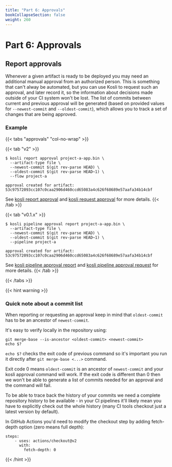 ```yaml
---
title: "Part 6: Approvals"
bookCollapseSection: false
weight: 260
---
```

# Part 6: Approvals

## Report approvals

Whenever a given artifact is ready to be deployed you may need an additional manual approval from an authorized person. This is something that can't alway be automated, but you can use Kosli to request such an approval, and later record it, so the information about decisions made outside of your CI system won't be lost. The list of commits between current and previous approval will be generated (based on provided values for `--newest-commit` and `--oldest-commit`), which allows you to track a set of changes that are being approved.

### Example


{{< tabs "approvals" "col-no-wrap" >}}

{{< tab "v2" >}}
```
$ kosli report approval project-a-app.bin \
  --artifact-type file \
  --newest-commit $(git rev-parse HEAD) \
  --oldest-commit $(git rev-parse HEAD~1) \
  --flow project-a 
  
approval created for artifact: 53c97572093cc107c0caa2906d460ccd65083a4c626f68689e57aafa34b14cbf
```

See [kosli report approval](/client_reference/kosli_report_approval/) and [kosli request approval](/client_reference/kosli_request_approval/) for more details. 
{{< /tab >}}

{{< tab "v0.1.x" >}}
```
$ kosli pipeline approval report project-a-app.bin \
  --artifact-type file \
  --newest-commit $(git rev-parse HEAD) \
  --oldest-commit $(git rev-parse HEAD~1) \
  --pipeline project-a 
  
approval created for artifact: 53c97572093cc107c0caa2906d460ccd65083a4c626f68689e57aafa34b14cbf
```

See [kosli pipeline approval report](/legacy_ref/v0.1.36/kosli_pipeline_approval_report/) and [kosli pipeline approval request](/legacy_ref/v0.1.36/kosli_pipeline_approval_request/) for more details. 
{{< /tab >}}

{{< /tabs >}}

{{< hint warning >}}

### Quick note about a commit list

When reporting or requesting an approval keep in mind that `oldest-commit` has to be an ancestor of `newest-commit`. 

It's easy to verify locally in the repository using:
```shell {.command}
git merge-base --is-ancestor <oldest-commit> <newest-commit>
echo $?
```

`echo $?` checks the exit code of previous command so it's important you run it directly after `git merge-base <...>` command.  

Exit code 0 means `oldest-commit` is an ancestor of `newest-commit` and your kosli approval command will work. If the exit code is different than 0 then we won't be able to generate a list of commits needed for an approval and the command will fail.

To be able to trace back the history of your commits we need a complete repository history to be available - in your CI pipelines it'll likely mean you have to explicitly check out the whole history (many CI tools checkout just a latest version by default).

In GitHub Actions you'd need to modify the checkout step by adding fetch-depth option (zero means full depth):

```
steps:
    - uses: actions/checkout@v2
      with:
        fetch-depth: 0
```

{{< /hint >}}
